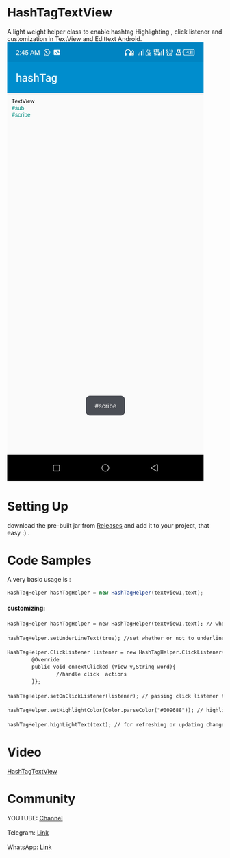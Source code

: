 # HashTagTextView
A light weight helper class to enable hashtag Highlighting , click listener and customization in TextView and Edittext Android.
<img src="https://github.com/damylolae/HashTagTextView/blob/main/Screenshot_20231114-024500.jpg"/>
# Setting Up 
download the pre-built jar from [Releases](https://github.com/damylolae/HashTagTextView/releases/tag/V1.0) 
and add it to your project, that easy :) .
# Code Samples 
A very basic usage is : 
```java
HashTagHelper hashTagHelper = new HashTagHelper(textview1,text); 
```
#### customizing:
```xml
HashTagHelper hashTagHelper = new HashTagHelper(textview1,text); // where textview1 is our TextView and text is our String

hashTagHelper.setUnderLineText(true); //set whether or not to underline hashtag texts, defaults to true

HashTagHelper.ClickListener listener = new HashTagHelper.ClickListener(){
		@Override
		public void onTextClicked (View v,String word){
				//handle click  actions 
		}};

hashTagHelper.setOnClickListener(listener); // passing click listener to the helper class 

hashTagHelper.setHighlightColor(Color.parseColor("#009688")); // highlight text color 

hashTagHelper.highLightText(text); // for refreshing or updating changes
```
# Video
[HashTagTextView](https://youtu.be/6mqydPjq8qI)
# Community
YOUTUBE: [Channel](https://youtube.com/@Sketchly?si=fedbbGdX-rK8xoj2)<br><br>
Telegram: [Link](https://t.me/deftclicksapp) <br><br>
WhatsApp: [Link](https://chat.whatsapp.com/I6nBXEvweugHOGCYuQ2KWU)
